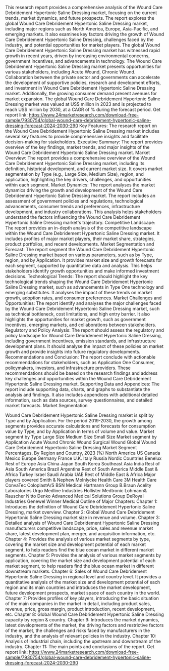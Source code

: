 This research report provides a comprehensive analysis of the Wound Care Debridement Hypertonic Saline Dressing market, focusing on the current trends, market dynamics, and future prospects. The report explores the global Wound Care Debridement Hypertonic Saline Dressing market, including major regions such as North America, Europe, Asia-Pacific, and emerging markets. It also examines key factors driving the growth of Wound Care Debridement Hypertonic Saline Dressing, challenges faced by the industry, and potential opportunities for market players.
The global Wound Care Debridement Hypertonic Saline Dressing market has witnessed rapid growth in recent years, driven by increasing environmental concerns, government incentives, and advancements in technology. The Wound Care Debridement Hypertonic Saline Dressing market presents opportunities for various stakeholders, including Acute Wound, Chronic Wound. Collaboration between the private sector and governments can accelerate the development of supportive policies, research and development efforts, and investment in Wound Care Debridement Hypertonic Saline Dressing market. Additionally, the growing consumer demand present avenues for market expansion.
The global Wound Care Debridement Hypertonic Saline Dressing market was valued at US$ million in 2023 and is projected to reach US$ million by 2030, at a CAGR of % during the forecast period.
Get report link: https://www.24marketresearch.com/download-free-sample/7930754/global-wound-care-debridement-hypertonic-saline-dressing-forecast-2024-2030-290 
Key Features:
The research report on the Wound Care Debridement Hypertonic Saline Dressing market includes several key features to provide comprehensive insights and facilitate decision-making for stakeholders.
Executive Summary: The report provides overview of the key findings, market trends, and major insights of the Wound Care Debridement Hypertonic Saline Dressing market.
Market Overview: The report provides a comprehensive overview of the Wound Care Debridement Hypertonic Saline Dressing market, including its definition, historical development, and current market size. It covers market segmentation by Type (e.g., Large Size, Medium Size), region, and application, highlighting the key drivers, challenges, and opportunities within each segment.
Market Dynamics: The report analyses the market dynamics driving the growth and development of the Wound Care Debridement Hypertonic Saline Dressing market. The report includes an assessment of government policies and regulations, technological advancements, consumer trends and preferences, infrastructure development, and industry collaborations. This analysis helps stakeholders understand the factors influencing the Wound Care Debridement Hypertonic Saline Dressing market's trajectory.
Competitive Landscape: The report provides an in-depth analysis of the competitive landscape within the Wound Care Debridement Hypertonic Saline Dressing market. It includes profiles of major market players, their market share, strategies, product portfolios, and recent developments.
Market Segmentation and Forecast: The report segment the Wound Care Debridement Hypertonic Saline Dressing market based on various parameters, such as by Type, region, and by Application. It provides market size and growth forecasts for each segment, supported by quantitative data and analysis. This helps stakeholders identify growth opportunities and make informed investment decisions.
Technological Trends: The report should highlight the key technological trends shaping the Wound Care Debridement Hypertonic Saline Dressing market, such as advancements in Type One technology and emerging substitutes. It analyses the impact of these trends on market growth, adoption rates, and consumer preferences.
Market Challenges and Opportunities: The report identify and analyses the major challenges faced by the Wound Care Debridement Hypertonic Saline Dressing market, such as technical bottleneck, cost limitations, and high entry barrier. It also highlights the opportunities for market growth, such as government incentives, emerging markets, and collaborations between stakeholders.
Regulatory and Policy Analysis: The report should assess the regulatory and policy landscape for Wound Care Debridement Hypertonic Saline Dressing, including government incentives, emission standards, and infrastructure development plans. It should analyse the impact of these policies on market growth and provide insights into future regulatory developments.
Recommendations and Conclusion: The report conclude with actionable recommendations for stakeholders, such as Application One Consumer, policymakers, investors, and infrastructure providers. These recommendations should be based on the research findings and address key challenges and opportunities within the Wound Care Debridement Hypertonic Saline Dressing market.
Supporting Data and Appendices: The report include supporting data, charts, and graphs to substantiate the analysis and findings. It also includes appendices with additional detailed information, such as data sources, survey questionnaires, and detailed market forecasts.
Market Segmentation

Wound Care Debridement Hypertonic Saline Dressing market is split by Type and by Application. For the period 2019-2030, the growth among segments provides accurate calculations and forecasts for consumption value by Type, and by Application in terms of volume and value.
Market segment by Type
Large Size
Medium Size
Small Size
Market segment by Application
Acute Wound
Chronic Wound
Surgical Wound
Global Wound Care Debridement Hypertonic Saline Dressing Market Segment Percentages, By Region and Country, 2023 (%)
North America
US
Canada
Mexico
Europe
Germany
France
U.K.
Italy
Russia
Nordic Countries
Benelux
Rest of Europe
Asia
China
Japan
South Korea
Southeast Asia
India
Rest of Asia
South America
Brazil
Argentina
Rest of South America
Middle East & Africa
Turkey
Israel
Saudi Arabia
UAE
Rest of Middle East & Africa
Major players covered
Smith & Nephew
Molnlycke Health Care
3M Health Care
ConvaTec
ColoplastA/S
BSN Medical
Hartmann Group
B.Braun
Acelity
Laboratories Urgo
Medline Industries
Hollister
Medtronic
Lohmann& Rauscher
Nitto Denko
Advanced Medical Solutions Group
DeRoyal Industries
Genewel
Winner Medical
Outline of Major Chapters:
Chapter 1: Introduces the definition of Wound Care Debridement Hypertonic Saline Dressing, market overview.
Chapter 2: Global Wound Care Debridement Hypertonic Saline Dressing market size in revenue and volume.
Chapter 3: Detailed analysis of Wound Care Debridement Hypertonic Saline Dressing manufacturers competitive landscape, price, sales and revenue market share, latest development plan, merger, and acquisition information, etc.
Chapter 4: Provides the analysis of various market segments by type, covering the market size and development potential of each market segment, to help readers find the blue ocean market in different market segments.
Chapter 5: Provides the analysis of various market segments by application, covering the market size and development potential of each market segment, to help readers find the blue ocean market in different downstream markets.
Chapter 6: Sales of Wound Care Debridement Hypertonic Saline Dressing in regional level and country level. It provides a quantitative analysis of the market size and development potential of each region and its main countries and introduces the market development, future development prospects, market space of each country in the world.
Chapter 7: Provides profiles of key players, introducing the basic situation of the main companies in the market in detail, including product sales, revenue, price, gross margin, product introduction, recent development, etc.
Chapter 8: Global Wound Care Debridement Hypertonic Saline Dressing capacity by region & country.
Chapter 9: Introduces the market dynamics, latest developments of the market, the driving factors and restrictive factors of the market, the challenges and risks faced by manufacturers in the industry, and the analysis of relevant policies in the industry.
Chapter 10: Analysis of industrial chain, including the upstream and downstream of the industry.
Chapter 11: The main points and conclusions of the report.
Get report link: https://www.24marketresearch.com/download-free-sample/7930754/global-wound-care-debridement-hypertonic-saline-dressing-forecast-2024-2030-290 
